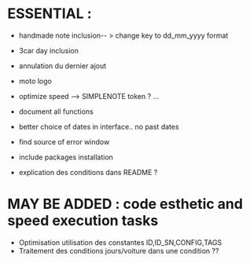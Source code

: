 # ESSENTIAL :
- handmade note inclusion-- > change key to dd_mm_yyyy format
- 3car day inclusion
- annulation du dernier ajout
- moto logo

- optimize speed  --> SIMPLENOTE token ? ...
- document all functions
- better choice of dates in interface.. no past dates
- find source of error window
- include packages installation
- explication des conditions dans README ?




# MAY BE ADDED : code esthetic and speed execution tasks
- Optimisation utilisation des constantes ID,ID_SN,CONFIG,TAGS
- Traitement des conditions jours/voiture dans une condition ??
